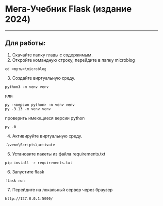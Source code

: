 # Мега-Учебник Flask (издание 2024)  
---  
## Для работы:  
1. Скачайте папку главы с содержимым.  
2. Откройте командную строку, перейдите в папку microblog  

```
cd <путь>\microblog
```

3. Создайте виртуальную среду.  

```
python3 -m venv venv
```

или  

```
py -<версия python> -m venv venv
py -3.13 -m venv venv
```

проверить имеющиеся версии python  

```
py -0
```

4. Активируйте виртуальную среду.  

```
.\venv\Scripts\activate
```

5. Установите пакеты из файла requirements.txt  

```
pip install -r requirements.txt 
```

6. Запустите flask  

```
flask run
```

7. Перейдите на локальный сервер через браузер  

```
http://127.0.0.1:5000/
```